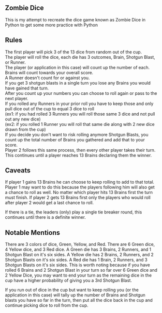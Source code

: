 ## Zombie Dice

This is my attempt to recreate the dice game known 
as Zombie Dice in Python to get some more practice 
with Python

## Rules

The first player will pick 3 of the 13 dice from 
random out of the cup.  
The player will roll the dice, each die has 3 
outcomes, Brain, Shotgun Blast, or Runner.  
The player (or application in this case) will count 
up the number of each.  
Brains will count towards your overall score.  
A Runner doesn't count for or against you.  
If you get 3 shotgun blasts in a single turn you 
lose any Brains you would have gained that turn.  
After you count up your numbers you can choose to 
roll again or pass to the next player.  
If you rolled any Runners in your prior roll you 
have to keep those and only pull dice out of the 
cup to equal 3 dice to roll  
(ex1: if you had rolled 3 Runners you will roll 
those same 3 dice and not pull out any new dice)  
(ex2: if you rolled 1 Runner you will roll that 
same die along with 2 new dice drawn from the cup)  
If you decide you don't want to risk rolling 
anymore Shotgun Blasts, you count up the total 
number of Brains you gathered and add that to 
your score.  
Player 2 follows this same process, then every 
other player takes their turn.  
This continues until a player reaches 13 Brains 
declaring them the winner.

## Caveats
If player 1 gains 13 Brains he can choose to keep 
rolling to add to that total. Player 1 may want to 
do this because the players following him will also 
get a chance to roll as well. No matter which 
player hits 13 Brains first the turn must finish. 
If player 2 gets 13 Brains first only the players 
who would roll after player 2 would get a last 
chance to roll.

If there is a tie, the leaders (only) play a single 
tie breaker round, this continues until there is a 
definite winner.

## Notable Mentions
There are 3 colors of dice, Green, Yellow, and Red.
There are 6 Green dice, 4 Yellow dice, and 3 Red 
dice.
A Green die has 3 Brains, 2 Runners, and 1 Shotgun 
Blast on it's six sides.
A Yellow die has 2 Brains, 2 Runners, and 2 Shotgun 
Blasts on it's six sides.
A Red die has 1 Brain, 2 Runners, and 3 Shotgun 
Blasts on it's six sides.
This is worth noting because if you have rolled 6 
Brains and 2 Shotgun Blast in your turn so far over 
6 Green dice and 2 Yellow Dice, you may want to end 
your turn as the remaining dice in the cup have a 
higher probability of giving you a 3rd Shotgun Blast.

If you run out of dice in the cup but want to keep 
rolling you (or the application in this case) will 
tally up the number of Brains and Shotgun blasts you 
have so far in the turn, then put all the dice back 
in the cup and continue picking dice to roll from 
the cup.
